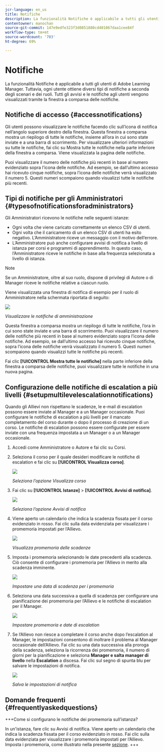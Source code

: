 ```yaml
---
jcr-language: en_us
title: Notifiche
description: La funzionalità Notifiche è applicabile a tutti gli utenti di Adobe Learning Manager. Tuttavia, ogni utente ottiene diversi tipi di notifiche in diversi scenari in base al proprio ruolo.
contentowner: manochan
source-git-commit: 147e9edfe323f3d0851880cd401067daa1cee84f
workflow-type: tm+mt
source-wordcount: '703'
ht-degree: 69%

---
```




# Notifiche

La funzionalità Notifiche è applicabile a tutti gli utenti di Adobe Learning Manager. Tuttavia, ogni utente ottiene diversi tipi di notifiche a seconda degli scenari e dei ruoli. Tutti gli avvisi e le notifiche agli utenti vengono visualizzati tramite la finestra a comparsa delle notifiche.

## Notifiche di accesso {#accessnotifications}

Gli utenti possono visualizzare le notifiche facendo clic sull’icona di notifica nell’angolo superiore destro della finestra. Questa finestra a comparsa mostra un riepilogo di tutte le notifiche, insieme all’ora in cui sono state inviate e a una barra di scorrimento. Per visualizzare ulteriori informazioni su tutte le notifiche, fai clic su Mostra tutte le notifiche nella parte inferiore della finestra a comparsa. Viene visualizzata la pagina delle notifiche.

Puoi visualizzare il numero delle notifiche più recenti in base al numero evidenziato sopra l’icona delle notifiche. Ad esempio, se dall’ultimo accesso hai ricevuto cinque notifiche, sopra l’icona delle notifiche verrà visualizzato il numero 5. Questi numeri scompaiono quando visualizzi tutte le notifiche più recenti.

## Tipi di notifiche per gli Amministratori {#typesofnotificationsforadministrators}

Gli Amministratori ricevono le notifiche nelle seguenti istanze:

* Ogni volta che viene caricato correttamente un elenco CSV di utenti.
* Ogni volta che il caricamento di un elenco CSV di utenti ha esito negativo. L’Amministratore riceve un messaggio con il motivo dell’errore.
* L’Amministratore può anche configurare avvisi di notifica a livello di istanza per corsi e programmi di apprendimento. In questo caso, l’Amministratore riceve le notifiche in base alla frequenza selezionata a livello di istanza.

>[!NOTE]
>
>Se un Amministratore, oltre al suo ruolo, dispone di privilegi di Autore o di Manager riceve le notifiche relative a ciascun ruolo.

Viene visualizzata una finestra di notifica di esempio per il ruolo di Amministratore nella schermata riportata di seguito:

![](assets/admin-notification.png)

*Visualizzare le notifiche di amministrazione*

Questa finestra a comparsa mostra un riepilogo di tutte le notifiche, l’ora in cui sono state inviate e una barra di scorrimento. Puoi visualizzare il numero delle notifiche più recenti in base al numero evidenziato sopra l’icona delle notifiche. Ad esempio, se dall’ultimo accesso hai ricevuto cinque notifiche, sopra l’icona delle notifiche verrà visualizzato il numero 5. Questi numeri scompaiono quando visualizzi tutte le notifiche più recenti.

Fai clic **[!UICONTROL Mostra tutte le notifiche]** nella parte inferiore della finestra a comparsa delle notifiche, puoi visualizzare tutte le notifiche in una nuova pagina.

## Configurazione delle notifiche di escalation a più livelli {#setupmultilevelescalationnotifications}

Quando gli Allievi non rispettano le scadenze, le e-mail di escalation possono essere inviate al Manager e a un Manager occasionale. Puoi configurare le notifiche di escalation a più livelli per il mancato completamento del corso durante o dopo il processo di creazione di un corso. Le notifiche di escalation possono essere configurate per essere inviate con una frequenza impostata a un Manager o a un Manager occasionale.

1. Accedi come Amministratore o Autore e fai clic su Corsi.
1. Seleziona il corso per il quale desideri modificare le notifiche di escalation e fai clic su **[!UICONTROL Visualizza corso]**.

   ![](assets/view-courses.png)

   *Seleziona l’opzione Visualizza corso*

1. Fai clic su **[!UICONTROL Istanze]** > **[!UICONTROL Avvisi di notifica]**.

   ![](assets/notification-alert.png)

   *Seleziona l’opzione Avvisi di notifica*

1. Viene aperto un calendario che indica la scadenza fissata per il corso evidenziato in rosso. Fai clic sulla data evidenziata per visualizzare i promemoria impostati per l’Allievo.

   ![](assets/deadline-calender.png)

   *Visualizza promemoria delle scadenze*

1. Imposta i promemoria selezionando le date precedenti alla scadenza. Ciò consente di configurare i promemoria per l’Allievo in merito alla scadenza imminente.

   ![](assets/deadline-reminder.png)

   *Impostare una data di scadenza per i promemoria*

1. Seleziona una data successiva a quella di scadenza per configurare una pianificazione dei promemoria per l’Allievo e le notifiche di escalation per il Manager.

   ![](assets/set-reminders-andescalation.png)

   *Impostare promemoria e date di escalation*

1. Se l’Allievo non riesce a completare il corso anche dopo l’escalation al Manager, le impostazioni consentono di inoltrare il problema al Manager occasionale dell’Allievo. Fai clic su una data successiva alla proroga della scadenza, seleziona la ricorrenza dei promemoria, il numero di giorni per la pianificazione e seleziona **Manager e salta manager di livello** nella **Escalation** a discesa. Fai clic sul segno di spunta blu per salvare le impostazioni di notifica.

   ![](assets/reminder-to-managerandskipmanager.png)

   *Salva le impostazioni di notifica*

## Domande frequenti {#frequentlyaskedquestions}

+++Come si configurano le notifiche dei promemoria sull’istanza?

In un&#39;istanza, fare clic su Avvisi di notifica. Viene aperto un calendario che indica la scadenza fissata per il corso evidenziato in rosso. Fai clic sulla data evidenziata per visualizzare i promemoria impostati per l’Allievo. Imposta i promemoria, come illustrato nella presente [sezione](user-notifications.md#Setupmultilevelescalationnotifications).
+++
